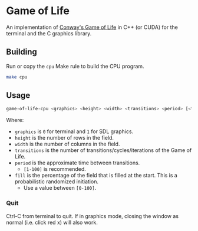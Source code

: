 # Game of Life

An implementation of [Conway's Game of Life](https://en.wikipedia.org/wiki/Conway%27s_Game_of_Life) in C++ (or CUDA) for the terminal and the C graphics library.

## Building

Run or copy the `cpu` Make rule to build the CPU program.

```sh
make cpu
```

## Usage

```sh
game-of-life-cpu <graphics> <height> <width> <transitions> <period> [<fill>]
```

Where:
- `graphics` is `0` for terminal and `1` for SDL graphics.
- `height` is the number of rows in the field.
- `width` is the number of columns in the field.
- `transitions` is the number of transitions/cycles/iterations of the Game of Life.
- `period` is the approximate time between transitions.
  - `[1-100]` is recommended.
- `fill` is the percentage of the field that is filled at the start. This is a probabilistic randomized initiation.
  - Use a value between `[0-100]`.

### Quit

Ctrl-C from terminal to quit. If in graphics mode, closing the window as normal (i.e. click red x) will also work.
